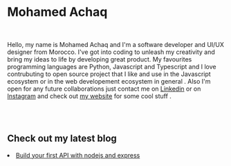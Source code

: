 <h1>Mohamed Achaq</h1>
<br/>
<p>
Hello, my name is Mohamed Achaq and I'm a software developer and UI/UX designer from Morocco. I've got into coding to unleash my creativity and bring my ideas to life by developing great product. My favourites programming languages are Python, Javascript and Typescript and I love contrubuting to open source project that I like and use in the Javascript ecosystem or in the web developement ecosystem in general . Also I'm open for any future collaborations just contact me on <a href="https://www.linkedin.com/in/achaqdev/" target="_blank">Linkedin</a> or on <a href="https://www.instagram.com/ac.haq/" target="_blank">Instagram</a> and check out <a href="https://www.linkedin.com/in/achaqdev/" target="_blank">my website</a> for some cool stuff .
</p>
<br/>
<br/>
<h2>Check out my latest blog</h2>
<li><a href="https://achaq.codes/blog/nodejs-expressjs" target="_blank">Build your first API with nodejs and express</a>
</a></li>
